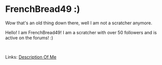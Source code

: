 <DOCTYPE HTML>
<html>
  <head>
    <link rel="icon" href="Logo.png">
    <title>FrenchBread49</title>
  </head>
  <body>
    <!-- Html comment -->
    <h1>FrenchBread49 :)</h1>
    <p>Wow that's an old thing down there, well I am not a scratcher anymore.</p>
    <p></p>
      <p>Hello! I am FrenchBread49! I am a scratcher with over 50 followers and is active on the forums! :)</p><br />
      <p>Links: <a href="DescriptionOfMe">Description Of Me</a></p>
  </body>
</html> 
